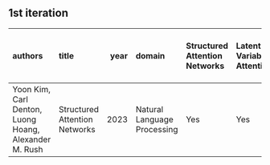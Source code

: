 ## 1st iteration
| authors                                               | title                         |   year | domain                      | Structured Attention Networks   | Latent Variable Attention   | Annotation Functions   | Attention over latent subtrees   | Neural Network Parameterization of Attention Distribution   | Scaling Systems for Multiple Tasks   | Syntactic Attention   |
|:------------------------------------------------------|:------------------------------|-------:|:----------------------------|:--------------------------------|:----------------------------|:-----------------------|:---------------------------------|:------------------------------------------------------------|:-------------------------------------|:----------------------|
| Yoon Kim, Carl Denton, Luong Hoang, Alexander M. Rush | Structured Attention Networks |   2023 | Natural Language Processing | Yes                             | Yes                         | Not Available          | Yes                              | Yes                                                         | Yes                                  | Yes                   |

